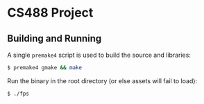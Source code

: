 # CS488 Project

## Building and Running
A single `premake4` script is used to build the source and libraries:
```sh
$ premake4 gmake && make
```

Run the binary in the root directory (or else assets will fail to load):
```sh
$ ./fps
```


